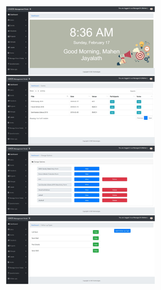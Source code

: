 <br>
<p float="left">
  <img src="https://github.com/OXOTech/Call_Center/blob/master/Dashboard.JPG" width="400"/>
  <img src="https://github.com/OXOTech/Call_Center/blob/master/Events.JPG" width="400"  /> 
  <img src="https://github.com/OXOTech/Call_Center/blob/master/Forms.JPG" width="400" />
  <img src="https://github.com/OXOTech/Call_Center/blob/master/Follow-ups.JPG" width="400" />
  
</p>
